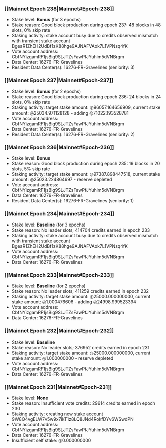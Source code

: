 ### [[Mainnet Epoch 238|Mainnet#Epoch-238]]
* Stake level: **Bonus** (for 3 epochs)
* Stake reason: Good block production during epoch 237: 48 blocks in 48 slots, 0% skip rate
* Staking activity: stake account busy due to credits observed mismatch with transient stake account BgeaR1ZhEH2UdBf1zK88hge9AJNAFVAok7L1VPNsq4fK
* Vote account address: CbfNYizgamRF1jsBig9SLJTZsFawPfJYuhim5dVNBrgm
* Data Center: 16276-FR-Gravelines
* Resident Data Center(s): 16276-FR-Gravelines (seniority: 3)
### [[Mainnet Epoch 237|Mainnet#Epoch-237]]
* Stake level: **Bonus** (for 2 epochs)
* Stake reason: Good block production during epoch 236: 24 blocks in 24 slots, 0% skip rate
* Staking activity: target stake amount: ◎96057.164656909, current stake amount: ◎25034.971128128 - adding ◎71022.193528781
* Vote account address: CbfNYizgamRF1jsBig9SLJTZsFawPfJYuhim5dVNBrgm
* Data Center: 16276-FR-Gravelines
* Resident Data Center(s): 16276-FR-Gravelines (seniority: 2)
### [[Mainnet Epoch 236|Mainnet#Epoch-236]]
* Stake level: **Bonus**
* Stake reason: Good block production during epoch 235: 19 blocks in 20 slots, 5% skip rate
* Staking activity: target stake amount: ◎97387.898447518, current stake amount: ◎25023.224864697 - reserve depleted
* Vote account address: CbfNYizgamRF1jsBig9SLJTZsFawPfJYuhim5dVNBrgm
* Data Center: 16276-FR-Gravelines
* Resident Data Center(s): 16276-FR-Gravelines (seniority: 1)
### [[Mainnet Epoch 234|Mainnet#Epoch-234]]
* Stake level: **Baseline** (for 3 epochs)
* Stake reason: No leader slots; 414704 credits earned in epoch 233
* Staking activity: stake account busy due to credits observed mismatch with transient stake account BgeaR1ZhEH2UdBf1zK88hge9AJNAFVAok7L1VPNsq4fK
* Vote account address: CbfNYizgamRF1jsBig9SLJTZsFawPfJYuhim5dVNBrgm
* Data Center: 16276-FR-Gravelines
### [[Mainnet Epoch 233|Mainnet#Epoch-233]]
* Stake level: **Baseline** (for 2 epochs)
* Stake reason: No leader slots; 411259 credits earned in epoch 232
* Staking activity: target stake amount: ◎25000.000000000, current stake amount: ◎1.000476606 - adding ◎24998.999523394
* Vote account address: CbfNYizgamRF1jsBig9SLJTZsFawPfJYuhim5dVNBrgm
* Data Center: 16276-FR-Gravelines
### [[Mainnet Epoch 232|Mainnet#Epoch-232]]
* Stake level: **Baseline**
* Stake reason: No leader slots; 376952 credits earned in epoch 231
* Staking activity: target stake amount: ◎25000.000000000, current stake amount: ◎1.000000000 - reserve depleted
* Vote account address: CbfNYizgamRF1jsBig9SLJTZsFawPfJYuhim5dVNBrgm
* Data Center: 16276-FR-Gravelines
### [[Mainnet Epoch 231|Mainnet#Epoch-231]]
* Stake level: **None**
* Stake reason: Insufficient vote credits: 29614 credits earned in epoch 230
* Staking activity: creating new stake account 9W8Q4vgELW7v5w9x7ikT1z8LQ8JNd4RokfDYv6WSwdPN
* Vote account address: CbfNYizgamRF1jsBig9SLJTZsFawPfJYuhim5dVNBrgm
* Data Center: 16276-FR-Gravelines
* Insufficient self stake: ◎0.000000000